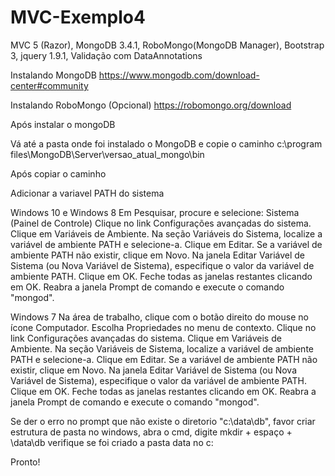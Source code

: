 # MVC-Exemplo4

MVC 5 (Razor), MongoDB 3.4.1, RoboMongo(MongoDB Manager), Bootstrap 3, jquery 1.9.1, Validação com DataAnnotations

Instalando MongoDB
https://www.mongodb.com/download-center#community

Instalando RoboMongo (Opcional)
https://robomongo.org/download

Após instalar o mongoDB

Vá até a pasta onde foi instalado o MongoDB e copie o caminho
c:\program files\MongoDB\Server\versao_atual_mongo\bin

Após copiar o caminho

Adicionar a variavel PATH do sistema

Windows 10 e Windows 8
Em Pesquisar, procure e selecione: Sistema (Painel de Controle)
Clique no link Configurações avançadas do sistema.
Clique em Variáveis de Ambiente. Na seção Variáveis do Sistema, localize a variável de ambiente PATH e selecione-a. Clique em Editar. Se a variável de ambiente PATH não existir, clique em Novo.
Na janela Editar Variável de Sistema (ou Nova Variável de Sistema), especifique o valor da variável de ambiente PATH. Clique em OK. Feche todas as janelas restantes clicando em OK.
Reabra a janela Prompt de comando e execute o comando "mongod".

Windows 7
Na área de trabalho, clique com o botão direito do mouse no ícone Computador.
Escolha Propriedades no menu de contexto.
Clique no link Configurações avançadas do sistema.
Clique em Variáveis de Ambiente. Na seção Variáveis de Sistema, localize a variável de ambiente PATH e selecione-a. Clique em Editar. Se a variável de ambiente PATH não existir, clique em Novo.
Na janela Editar Variável de Sistema (ou Nova Variável de Sistema), especifique o valor da variável de ambiente PATH. Clique em OK. Feche todas as janelas restantes clicando em OK.
Reabra a janela Prompt de comando e execute o comando "mongod".

Se der o erro no prompt que não existe o diretorio "c:\data\db", favor
criar estrutura de pasta no windows, abra o cmd, digite mkdir + espaço + \data\db
verifique se foi criado a pasta data no c:

Pronto!
